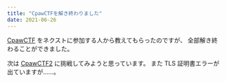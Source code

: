 ```yaml
---
title: "CpawCTFを解き終わりました"
date: 2021-06-26
---
```


[CpawCTF](https://ctf.cpaw.site/index.php) をネクストに参加する人から教えてもらったのですが、
全部解き終わることができました。

次は [CpawCTF2](https://ctf2.cpaw.site/#!/) に挑戦してみようと思っています。
また TLS 証明書エラーが出ていますが……。
